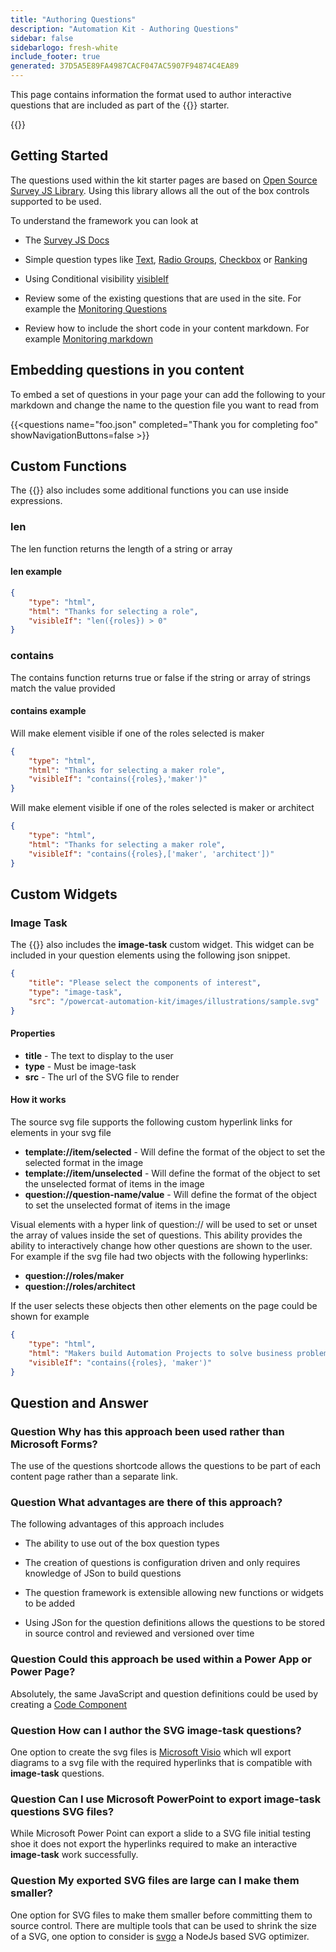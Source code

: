 ```yaml
---
title: "Authoring Questions"
description: "Automation Kit - Authoring Questions"
sidebar: false
sidebarlogo: fresh-white
include_footer: true
generated: 37D5A5E89FA4987CACF047AC5907F94874C4EA89
---
```


This page contains information the format used to author interactive questions that are included as part of the {{<product-name>}} starter.

{{<toc>}}

## Getting Started

The questions used within the kit starter pages are based on [Open Source Survey JS Library](https://github.com/surveyjs/survey-library). Using this library allows all the out of the box controls supported to be used.

To understand the framework you can look at

- The [Survey JS Docs](https://surveyjs.io/form-library/documentation/overview)

- Simple question types like [Text](https://surveyjs.io/form-library/examples/questiontype-text/reactjs), [Radio Groups](https://surveyjs.io/form-library/examples/questiontype-radiogroup/reactjs), [Checkbox](https://surveyjs.io/form-library/examples/questiontype-checkbox/reactjs) or [Ranking](https://surveyjs.io/form-library/examples/questiontype-ranking/reactjs)

- Using Conditional visibility [visibleIf](https://surveyjs.io/form-library/examples/condition-kids/reactjs)

- Review some of the existing questions that are used in the site. For example the [Monitoring Questions](https://github.com/microsoft/powercat-automation-kit/blob/gh-pages/site/content/monitoring.json)

- Review how to include the short code in your content markdown. For example [Monitoring markdown](https://raw.githubusercontent.com/microsoft/powercat-automation-kit/gh-pages/site/content/monitoring-compare.md)

## Embedding questions in you content

To embed a set of questions in your page your can add the following to your markdown and change the name to the question file you want to read from

{{\<questions name="foo.json" completed="Thank you for completing foo" showNavigationButtons=false \>}}

## Custom Functions

The {{<product-name>}} also includes some additional functions you can use inside expressions.

### len

The len function returns the length of a string or array

#### len example

```json
{
    "type": "html",
    "html": "Thanks for selecting a role",
    "visibleIf": "len({roles}) > 0"
}
```

### contains

The contains function returns true or false if the string or array of strings match the value provided

#### contains example

Will make element visible if one of the roles selected is maker

```json
{
    "type": "html",
    "html": "Thanks for selecting a maker role",
    "visibleIf": "contains({roles},'maker')"
}
```

Will make element visible if one of the roles selected is maker or architect

```json
{
    "type": "html",
    "html": "Thanks for selecting a maker role",
    "visibleIf": "contains({roles},['maker', 'architect'])"
}
```

## Custom Widgets

### Image Task

The {{<product-name>}} also includes the **image-task** custom widget. This widget can be included in your question elements using the following json snippet.

```json
{
    "title": "Please select the components of interest",
    "type": "image-task",
    "src": "/powercat-automation-kit/images/illustrations/sample.svg"
}
```

#### Properties

- **title** - The text to display to the user
- **type** - Must be image-task
- **src** - The url of the SVG file to render

#### How it works

The source svg file supports the following custom hyperlink links for elements in your svg file

- **template://item/selected** - Will define the format of the object to set the selected format in the image
- **template://item/unselected** - Will define the format of the object to set the unselected format of items in the image
- **question://question-name/value** - Will define the format of the object to set the unselected format of items in the image

Visual elements with a hyper link of question:// will be used to set or unset the array of values inside the set of questions. This ability provides the ability to interactively change how other questions are shown to the user. For example if the svg file had two objects with the following hyperlinks:

- **question://roles/maker**
- **question://roles/architect**

If the user selects these objects then other elements on the page could be shown for example

```json
{
    "type": "html",
    "html": "Makers build Automation Projects to solve business problems",
    "visibleIf": "contains({roles}, 'maker')"
}
```

## Question and Answer

### **Question** Why has this approach been used rather than Microsoft Forms?

The use of the questions shortcode allows the questions to be part of each content page rather than a separate link.

### **Question** What advantages are there of this approach?

The following advantages of this approach includes

- The ability to use out of the box question types

- The creation of questions is configuration driven and only requires knowledge of JSon to build questions

- The question framework is extensible allowing new functions or widgets to be added

- Using JSon for the question definitions allows the questions to be stored in source control and reviewed and versioned over time

### **Question** Could this approach be used within a Power App or Power Page?

Absolutely, the same JavaScript and question definitions could be used by creating a [Code Component](https://learn.microsoft.com/power-apps/developer/component-framework/custom-controls-overview)

### **Question** How can I author the SVG image-task questions?

One option to create the svg files is [Microsoft Visio](https://www.microsoft.com/microsoft-365/visio/) which wll export diagrams to a svg file with the required hyperlinks that is compatible with **image-task** questions.

### **Question** Can I use Microsoft PowerPoint to export image-task questions SVG files?

While Microsoft Power Point can export a slide to a SVG file initial testing shoe it does not export the hyperlinks required to make an interactive **image-task** work successfully.

### **Question** My exported SVG files are large can I make them smaller?

One option for SVG files to make them smaller before committing them to source control. There are multiple tools that can be used to shrink the size of a SVG, one option to consider is [svgo](https://github.com/svg/svgo) a NodeJs based SVG optimizer.

